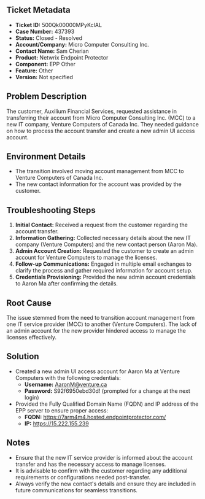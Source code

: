 ## Ticket Metadata
- **Ticket ID:** 500Qk00000MPyKcIAL
- **Case Number:** 437393
- **Status:** Closed - Resolved
- **Account/Company:** Micro Computer Consulting Inc.
- **Contact Name:** Sam Cherian
- **Product:** Netwrix Endpoint Protector
- **Component:** EPP Other
- **Feature:** Other
- **Version:** Not specified

## Problem Description
The customer, Auxilium Financial Services, requested assistance in transferring their account from Micro Computer Consulting Inc. (MCC) to a new IT company, Venture Computers of Canada Inc. They needed guidance on how to process the account transfer and create a new admin UI access account.

## Environment Details
- The transition involved moving account management from MCC to Venture Computers of Canada Inc.
- The new contact information for the account was provided by the customer.

## Troubleshooting Steps
1. **Initial Contact:** Received a request from the customer regarding the account transfer.
2. **Information Gathering:** Collected necessary details about the new IT company (Venture Computers) and the new contact person (Aaron Ma).
3. **Admin Account Creation:** Requested the customer to create an admin account for Venture Computers to manage the licenses.
4. **Follow-up Communications:** Engaged in multiple email exchanges to clarify the process and gather required information for account setup.
5. **Credentials Provisioning:** Provided the new admin account credentials to Aaron Ma after confirming the details.

## Root Cause
The issue stemmed from the need to transition account management from one IT service provider (MCC) to another (Venture Computers). The lack of an admin account for the new provider hindered access to manage the licenses effectively.

## Solution
- Created a new admin UI access account for Aaron Ma at Venture Computers with the following credentials:
  - **Username:** AaronM@venture.ca
  - **Password:** S92f6950ebd30d! (prompted for a change at the next login)
- Provided the Fully Qualified Domain Name (FQDN) and IP address of the EPP server to ensure proper access:
  - **FQDN:** https://7arm4m4.hosted.endpointprotector.com/
  - **IP:** https://15.222.155.239

## Notes
- Ensure that the new IT service provider is informed about the account transfer and has the necessary access to manage licenses.
- It is advisable to confirm with the customer regarding any additional requirements or configurations needed post-transfer.
- Always verify the new contact's details and ensure they are included in future communications for seamless transitions.